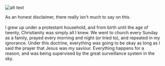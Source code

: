 ![alt text](https://theCaseFor.github.io/Universe.jpg)


<html>
  <body>
    <p>As an honest disclaimer, there really isn't much to say on this.<br><br>I grew up under a protestant household, and from birth until the age of twenty, Christianity was simply all I knew. We went to church every Sunday as a family, prayed every morning and night (or tried to), and repeated in my ignorance. Under this doctrine, everything was going to be okay as long as I said the prayer that Jesus was my saviour. Everything happens for a reason, and was being supervised by the great surveillance system in the sky.
    </p>
  </body>
</html>



